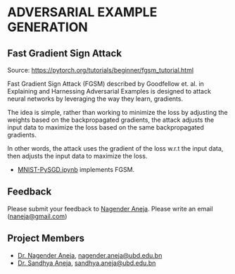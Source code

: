 # ADVERSARIAL EXAMPLE GENERATION

## Fast Gradient Sign Attack
Source: https://pytorch.org/tutorials/beginner/fgsm_tutorial.html

Fast Gradient Sign Attack (FGSM) described by Goodfellow et. al. in Explaining and Harnessing Adversarial Examples is designed to attack neural networks by leveraging the way they learn, gradients. 

The idea is simple, rather than working to minimize the loss by adjusting the weights based on the backpropagated gradients, the attack adjusts the input data to maximize the loss based on the same backpropagated gradients.

In other words, the attack uses the gradient of the loss w.r.t the input data, then adjusts the input data to maximize the loss.

* [MNIST-PySGD.ipynb](https://github.com/naneja/FSGM/blob/master/n-FGSM.ipynb) implements FGSM.

## Feedback
Please submit your feedback to [Nagender Aneja](http://expert.ubd.edu.bn/nagender.aneja). Please write an email (naneja@gmail.com) 

## Project Members
*  [Dr. Nagender Aneja](http://expert.ubd.edu.bn/nagender.aneja), nagender.aneja@ubd.edu.bn
*  [Dr. Sandhya Aneja](http://expert.ubd.edu.bn/sandhya.aneja), sandhya.aneja@ubd.edu.bn

